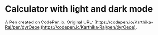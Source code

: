 # Calculator with light and dark mode

A Pen created on CodePen.io. Original URL: [https://codepen.io/Karthika-Raj/pen/dyrOeoe](https://codepen.io/Karthika-Raj/pen/dyrOeoe).

